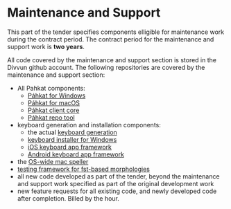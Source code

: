 # Maintenance and Support

This part of the tender specifies components elligible for maintenance work
during the contract period. The contract period for the maintenance and support
work is **two years**.

All code covered by the maintenance and support section is stored in the Divvun
github account. The following repositories are covered by the maintenance and
support section:

* All Pahkat components:
    * [Páhkat for Windows](https://github.com/divvun/pahkat-client-windows)
    * [Páhkat for macOS](https://github.com/divvun/pahkat-client-macos)
    * [Páhkat client core](https://github.com/divvun/pahkat-client-core)
    * [Páhkat repo tool](https://github.com/divvun/pahkat)
* keyboard generation and installation components:
    * the actual [keyboard generation](https://github.com/divvun/kbdgen)
    * [keyboard installer for Windows](https://github.com/divvun/kbdi)
    * [iOS keyboard app framework](https://github.com/divvun/giellakbd-ios)
    * [Android keyboard app framework](https://github.com/divvun/giella-ime)
* the [OS-wide mac speller](https://github.com/divvun/macdivvun-service)
* [testing framework for fst-based morphologies](https://github.com/divvun/morph-test)
* all new code developed as part of the tender, beyond the maintenance and
  support work specified as part of the original development work
* new feature requests for all existing code, and newly developed code after
  completion. Billed by the hour.
